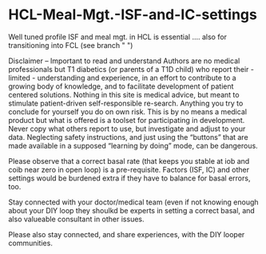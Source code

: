 # HCL-Meal-Mgt.-ISF-and-IC-settings

Well tuned profile ISF and meal mgt. in HCL is essential ....  also for transitioning into FCL (see branch "  ")

Disclaimer – Important to read and understand 
Authors are no medical professionals but T1 diabetics (or parents of a T1D child) who report their -limited - understanding and experience, in an effort to contribute to a growing body of knowledge, and to facilitate development of patient centered solutions. 
Nothing in this site is medical advice, but meant to stimulate patient-driven self-responsible re-search. Anything you try to conclude for yourself you do on own risk. This is by no means a medical product but what is offered is a toolset for participating in development. 
Never copy what others report to use, but investigate and adjust to your data. Neglecting safety instructions, and just using the “buttons” that are made available in a supposed “learning by doing” mode, can be dangerous.

Please observe that a correct basal rate (that keeps you stable at iob and coib near zero in open loop) is a pre-requisite. Factors (ISF, IC) and other settings would be burdened extra if they have to balance for basal errors, too.

Stay connected with your doctor/medical team (even if not knowing enough about your DIY loop they shoulkd be experts in setting a correct basal, and also valueable consultant in other issues. 

Please also stay connected, and share experiences, with the DIY looper communities.


